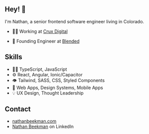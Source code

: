 ## Hey! 👋
I'm Nathan, a senior frontend software engineer living in Colorado.

- 👨‍💻 Working at [Crux Digital](https://cruxdigital.com)

- 🧭 Founding Engineer at [Blended](https://blended.app)

## Skills
- 👨‍💻 TypeScript, JavaScript
- ⚙️ React, Angular, Ionic/Capacitor
- 👁️ Tailwind, SASS, CSS, Styled Components
- 📱 Web Apps, Design Systems, Mobile Apps
- 💡 UX Design, Thought Leadership

## Contact
- [nathanbeekman.com](https://nathanbeekman.com)
- [Nathan Beekman](https://www.linkedin.com/in/nathanbeekman/) on LinkedIn
